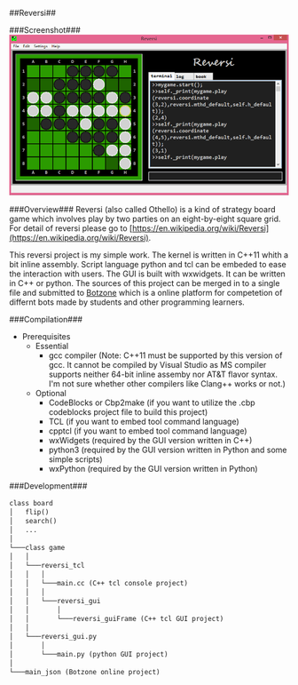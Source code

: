 ##Reversi##

###Screenshot###
![](./image/reversi.png)

###Overview###
Reversi (also called Othello) is a kind of strategy board game which involves play by two parties on an eight-by-eight square grid. For detail of reversi please go to [https://en.wikipedia.org/wiki/Reversi](https://en.wikipedia.org/wiki/Reversi).

This reversi project is my simple work. The kernel is written in C++11 whith a bit inline assembly. Script language python and tcl can be embeded to ease the interaction with users. The GUI is built with wxwidgets. It can be written in C++ or python. The sources of this project can be merged in to a single file and submitted to [Botzone](https://botzone.org) which is a online platform for competetion of differnt bots made by students and other programming learners.

###Compilation###

- Prerequisites
	- Essential
		- gcc compiler (Note: C++11 must be supported by this version of gcc. It cannot be compiled by Visual Studio as MS compiler supports neither 64-bit inline assemby nor AT&T flavor syntax. I'm not sure whether other compilers like Clang++ works or not.)
	- Optional
		- CodeBlocks or Cbp2make (if you want to utilize the .cbp codeblocks project file to build this project)
		- TCL (if you want to embed tool command language)
		- cpptcl (if you want to embed tool command language)
		- wxWidgets (required by the GUI version written in C++)
		- python3 (required by the GUI version written in Python and some simple scripts)
		- wxPython (required by the GUI version written in Python)

###Development###

	class board
	│	flip()
	│	search()    
	│	...
	│
	└───class game
	│	│
	│	└───reversi_tcl
	│	│	│
	│	│	└───main.cc (C++ tcl console project)
	│	│	│
	│	│	└───reversi_gui
	│	│		│
	│	│		└───reversi_guiFrame (C++ tcl GUI project)
	│	│
	│	└───reversi_gui.py
	│		│
	│		└───main.py (python GUI project)
	│
	└───main_json (Botzone online project)